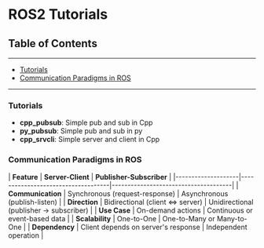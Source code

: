 # ROS2 Tutorials

## Table of Contents
---
- [Tutorials](#tutorials)
- [Communication Paradigms in ROS](#communication-paradigms-in-ros)
---

### Tutorials
<a name="tutorials"></a>
- **cpp_pubsub**: Simple pub and sub in Cpp
- **py_pubsub**: Simple pub and sub in py
- **cpp_srvcli**: Simple server and client in Cpp

### Communication Paradigms in ROS
<a name="communication-paradigms-in-ros"></a>
| **Feature**       | **Server-Client**                  | **Publisher-Subscriber**            |
|--------------------|------------------------------------|--------------------------------------|
| **Communication**  | Synchronous (request-response)    | Asynchronous (publish-listen)       |
| **Direction**      | Bidirectional (client ⇔ server)   | Unidirectional (publisher → subscriber) |
| **Use Case**       | On-demand actions                | Continuous or event-based data      |
| **Scalability**    | One-to-One                        | One-to-Many or Many-to-One          |
| **Dependency**     | Client depends on server's response | Independent operation               |